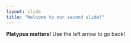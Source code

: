 ```yaml
---
layout: slide
title: "Welcome to our second slide!"
---
```

**Platypus matters!**
Use the left arrow to go back!
